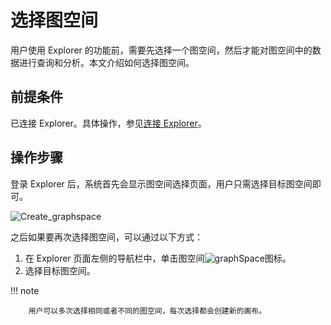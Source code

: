 # 选择图空间

用户使用 Explorer 的功能前，需要先选择一个图空间，然后才能对图空间中的数据进行查询和分析。本文介绍如何选择图空间。

## 前提条件

已连接 Explorer。具体操作，参见[连接 Explorer](../deploy-connect/ex-ug-connect.md)。

## 操作步骤

登录 Explorer 后，系统首先会显示图空间选择页面，用户只需选择目标图空间即可。

![Create_graphspace](https://docs-cdn.nebula-graph.com.cn/figures/select-space-220718-cn.png)

之后如果要再次选择图空间，可以通过以下方式：

1. 在 Explorer 页面左侧的导航栏中，单击图空间![graphSpace](https://docs-cdn.nebula-graph.com.cn/figures/nav-graphSpace.png)图标。
2. 选择目标图空间。

  !!! note

        用户可以多次选择相同或者不同的图空间，每次选择都会创建新的画布。